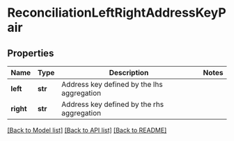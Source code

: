 # ReconciliationLeftRightAddressKeyPair

## Properties
Name | Type | Description | Notes
------------ | ------------- | ------------- | -------------
**left** | **str** | Address key defined by the lhs aggregation | 
**right** | **str** | Address key defined by the rhs aggregation | 

[[Back to Model list]](../README.md#documentation-for-models) [[Back to API list]](../README.md#documentation-for-api-endpoints) [[Back to README]](../README.md)


